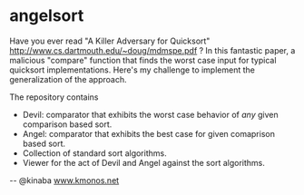 angelsort
=========

Have you ever read "A Killer Adversary for Quicksort"
 http://www.cs.dartmouth.edu/~doug/mdmspe.pdf ?
In this fantastic paper, a malicious "compare" function that finds
the worst case input for typical quicksort implementations.
Here's my challenge to implement the generalization of the approach.

The repository contains
* Devil: comparator that exhibits the worst case behavior of _any_ given comparison based sort.
* Angel: comparator that exhibits the best case for given comaprison based sort.
* Collection of standard sort algorithms.
* Viewer for the act of Devil and Angel against the sort algorithms.

-- 
@kinaba
www.kmonos.net